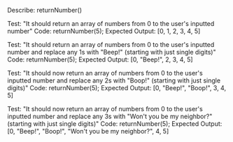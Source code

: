 Describe: returnNumber()

Test: "It should return an array of numbers from 0 to the user's inputted number"
Code: returnNumber(5);
Expected Output: [0, 1, 2, 3, 4, 5]

Test: "It should return an array of numbers from 0 to the user's inputted number and replace any 1s with "Beep!" (starting with just single digits)"
Code: returnNumber(5);
Expected Output: [0, "Beep!", 2, 3, 4, 5]

Test: "It should now return an array of numbers from 0 to the user's inputted number and replace any 2s with "Boop!" (starting with just single digits)"
Code: returnNumber(5);
Expected Output: [0, "Beep!", "Boop!", 3, 4, 5]

Test: "It should now return an array of numbers from 0 to the user's inputted number and replace any 3s with "Won't you be my neighbor?" (starting with just single digits)"
Code: returnNumber(5);
Expected Output: [0, "Beep!", "Boop!", "Won't you be my neighbor?", 4, 5]
